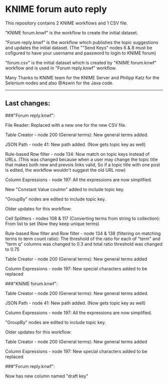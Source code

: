 # KNIME forum auto reply

This repository contains 2 KNIME workflows and 1 CSV file.

"KNIME forum.knwf" is the workflow to create the initial dataset.

"Forum reply.knwf" is the workflow which publishes the topic suggestions and updates the initial dataset. (The ""Send Keys" nodes 6 & 8 must be cofigured to have your username and password to login to KNIME forum)

"forum.csv" is the initial dataset which is created by "KNIME forum.knwf" workflow and is used in "Forum reply.knwf" workflow.

Many Thanks to KNIME team for the KNIME Server and Philipp Katz for the Selenium nodes and also @Aswin for the Java code.

-------------------------------

## Last changes:

###"Forum reply.knwf":

File Reader: Replaced with a new one for the new CSV file.

Table Creator - node 200 (General terms): New general terms added.

JSON Path - node 41: New path added. (Now gets topic key as well)

Rule-based Row filter - node 134: Now match on topic keys instead of URLs. (This was changed because when a user may change the topic title that makes both new and prevois links valid, So if a topic title with one post is edited, the workflow wouldn't suggest the old URL now)

Column Expressions - node 197: All the expressions are now simplified.

New "Constant Value coulmn" added to include topic key.

"GroupBy" nodes are edited to include topic key.

Older updates for this workflow:

Cell Splitters - nodes 108 & 117 (Converting terms from string to collection): From list to set (Now they keep unique terms)

Rule-based Row filter and Row filter - node 134 & 138 (filtering on matching terms to term count ratio): The threshold of the ratio for each of "term" and "term q" columns was changed to 0.3 and total ratio threshold was changed to 0.75

Table Creator - node 200 (General terms): New general terms added

Column Expressions - node 197: New special characters added to be replaced

###"KNIME forum.knwf":

Table Creator - node 200 (General terms): New general terms added.

JSON Path - node 41: New path added. (Now gets topic key as well)

Column Expressions - node 197: All the expressions are now simplified.

"GroupBy" nodes are edited to include topic key.

Older updates for this workflow:

Table Creator - node 200 (General terms): New general terms added

Column Expressions - node 197: New special characters added to be replaced

###"Forum reply.knwf":

Now has new column named "draft key"

